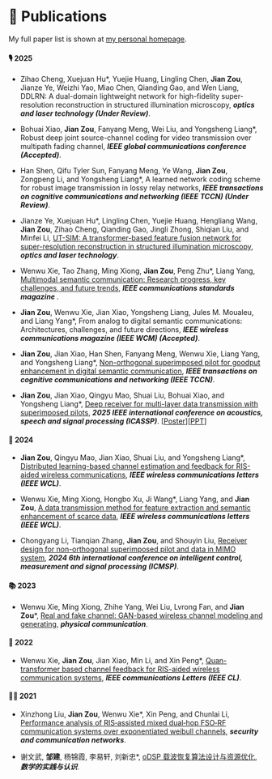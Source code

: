 # 📝 Publications 

My full paper list is shown at [my personal homepage](https://zoujian310.github.io/).
#### 🎙 2025
 
 - Zihao Cheng,  Xuejuan Hu*, Yuejie Huang, Lingling Chen, **Jian Zou**, Jianze Ye, Weizhi Yao, Miao Chen, Qianding Gao, and Wen Liang, DDLRN: A dual-domain lightweight network for high-fidelity super-resolution reconstruction in structured illumination microscopy, **<i>optics and laser technology (Under Review)</i>**.

 - Bohuai Xiao,  **Jian Zou**, Fanyang Meng, Wei Liu, and Yongsheng Liang*, Robust deep joint source-channel coding for video transmission over multipath fading channel, **<i>IEEE global communications conference (Accepted)</i>**.

- Han Shen, Qifu Tyler Sun, Fanyang Meng, Ye Wang, **Jian Zou**, Zongpeng Li,  and Yongsheng Liang*, A learned network coding scheme for robust image transmission in lossy relay networks, **<i>IEEE transactions on cognitive communications and networking (IEEE TCCN) (Under Review)</i>**. 

 - Jianze Ye, Xuejuan Hu*, Lingling Chen, Yuejie Huang, Hengliang Wang, **Jian Zou**, Zihao Cheng, Qianding Gao, Jingli Zhong, Shiqian Liu, and Minfei Li, [UT-SIM: A transformer-based feature fusion network for super-resolution reconstruction in structured illumination
microscopy](https://www.sciencedirect.com/science/article/pii/S0030399225011429?dgcid=coauthor), **<i>optics and laser technology</i>**.

 - Wenwu Xie, Tao Zhang, Ming Xiong, **Jian Zou**, Peng Zhu*, Liang Yang, [Multimodal semantic communication: Research progress, key challenges, and future trends](https://ieeexplore.ieee.org/document/11036084), **<i>IEEE communications standards magazine </i>**.

 - **Jian Zou**, Wenwu Xie, Jian Xiao, Yongsheng Liang, Jules M. Moualeu, and Liang Yang*, From analog to digital semantic communications: Architectures, challenges, and future directions, **<i>IEEE wireless communications magazine (IEEE WCM) (Accepted)</i>**. 

 - **Jian Zou**, Jian Xiao, Han Shen, Fanyang Meng, Wenwu Xie, Liang Yang, and Yongsheng Liang*, [Non-orthogonal superimposed pilot for goodput enhancement in digital semantic communication](https://ieeexplore.ieee.org/document/11015528), **<i>IEEE transactions on cognitive communications and networking (IEEE TCCN)</i>**. 

 - **Jian Zou**, Jian Xiao, Qingyu Mao, Shuai Liu, Bohuai Xiao, and Yongsheng Liang*, [Deep receiver for multi-layer data transmission with superimposed pilots](https://ieeexplore.ieee.org/document/10890516), **<i>2025 IEEE international conference on acoustics, speech and signal processing (ICASSP)</i>**. [<a target="_blank" href="./images/ICASSP 2025-Poster - New.pdf" >Poster</a>][<a target="_blank" href="./images/ICASSP 2025 - ppt.pdf" >PPT</a>]

#### 👄 2024
 - **Jian Zou**, Qingyu Mao, Jian Xiao, Shuai Liu, and Yongsheng Liang*, [Distributed learning-based channel estimation and feedback for RIS-aided wireless communications](https://doi.org/10.1109/LWC.2024.3509612), **<i>IEEE wireless communications letters (IEEE WCL)</i>**.

- Wenwu Xie, Ming Xiong, Hongbo Xu, Ji Wang*, Liang Yang, and **Jian Zou**, [A data transmission method for feature extraction and semantic enhancement of scarce data](https://doi.org/10.1109/LWC.2024.3510722), **<i>IEEE wireless communications letters (IEEE WCL)</i>**.

- Chongyang Li, Tianqian Zhang, **Jian Zou**, and Shouyin Liu, [Receiver design for non-orthogonal superimposed pilot and data in MIMO system](https://ieeexplore.ieee.org/document/10866926), **<i>2024 6th international conference on intelligent control, measurement and signal processing (ICMSP)</i>**.
 
#### 📚 2023
- Wenwu Xie, Ming Xiong, Zhihe Yang, Wei Liu, Lvrong Fan, and **Jian Zou***, [Real and fake channel: GAN-based wireless channel modeling and generating](https://www.sciencedirect.com/science/article/abs/pii/S1874490723002173), **<i>physical communication</i>**.

#### 🎼 2022
- Wenwu Xie, **Jian Zou**, Jian Xiao, Min Li, and Xin Peng*, [Quan-transformer based channel feedback for RIS-aided wireless communication systems](https://ieeexplore.ieee.org/document/9856664), **<i>IEEE communications Letters (IEEE CL)</i>**.

#### 🧑‍🎨 2021
- Xinzhong Liu, **Jian Zou**, Wenwu Xie*, Xin Peng, and Chunlai Li, [Performance analysis of RIS‐assisted mixed dual‐hop FSO‐RF communication systems over exponentiated weibull channels](https://doi.org/10.1155/2021/9273373), **<i>security and communication networks</i>**.

- 谢文武, **邹建**, 杨锦霞, 李易轩, 刘新忠*, [oDSP 载波恢复算法设计与资源优化](https://kns.cnki.net/kcms2/article/abstract?v=Zb3wS6iuiaPACJLx-IaQqAw0aKwBzXNK442NSwyunz7BLJ3ZHnazgq8I2a3Ndqprmx4izvOyY3I3r4W2q5WdwieNaems-ZjaO-pKirgt6J2gtrta-mt_inbIdec5VS3pk3tFLp71ZaYuo40uCb3shb4pdF0qpa2ll0ziGDFqPwpKnKpBGeESag==&uniplatform=NZKPT&language=CHS), **<i>数学的实践与认识</i>**.